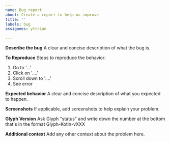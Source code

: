 ```yaml
---
name: Bug report
about: Create a report to help us improve
title: ''
labels: bug
assignees: yttrian

---
```


**Describe the bug**
A clear and concise description of what the bug is.

**To Reproduce**
Steps to reproduce the behavior:
1. Go to '...'
2. Click on '....'
3. Scroll down to '....'
4. See error

**Expected behavior**
A clear and concise description of what you expected to happen.

**Screenshots**
If applicable, add screenshots to help explain your problem.

**Glyph Version**
Ask Glyph "status" and write down the number at the bottom that's in the format Glyph-Kotln-vXXX

**Additional context**
Add any other context about the problem here.
